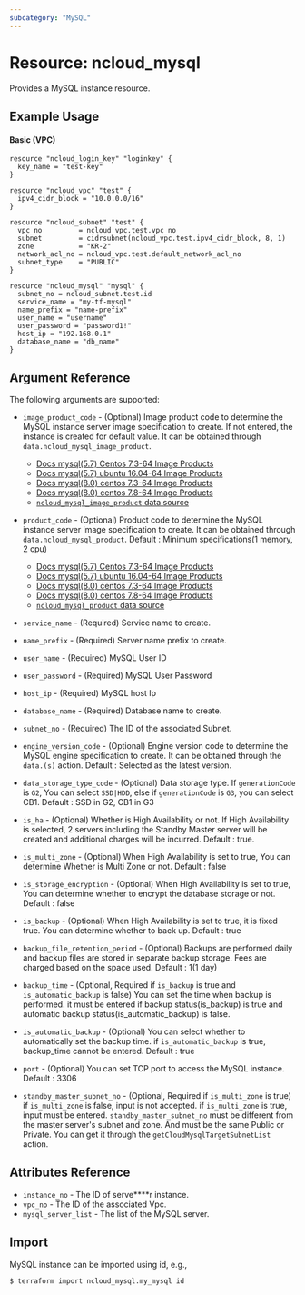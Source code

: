 ```yaml
---
subcategory: "MySQL"
---
```



# Resource: ncloud_mysql

Provides a MySQL instance resource.

## Example Usage

#### Basic (VPC)

```hcl
resource "ncloud_login_key" "loginkey" {
  key_name = "test-key"
}

resource "ncloud_vpc" "test" {
  ipv4_cidr_block = "10.0.0.0/16"
}

resource "ncloud_subnet" "test" {
  vpc_no         = ncloud_vpc.test.vpc_no
  subnet         = cidrsubnet(ncloud_vpc.test.ipv4_cidr_block, 8, 1)
  zone           = "KR-2"
  network_acl_no = ncloud_vpc.test.default_network_acl_no
  subnet_type    = "PUBLIC"
}

resource "ncloud_mysql" "mysql" {
  subnet_no = ncloud_subnet.test.id
  service_name = "my-tf-mysql"
  name_prefix = "name-prefix"
  user_name = "username"
  user_password = "password1!"
  host_ip = "192.168.0.1"
  database_name = "db_name"
}
```

## Argument Reference

The following arguments are supported:

* `image_product_code` - (Optional) Image product code to determine the MySQL instance server image specification to create. If not entered, the instance is created for default value. It can be obtained through `data.ncloud_mysql_image_product`.
    - [Docs mysql(5.7) Centos 7.3-64 Image Products](https://github.com/NaverCloudPlatform/terraform-ncloud-docs/blob/main/docs/vpc_products/mysql(5.7)-centos-7.3-64.md)
    - [Docs mysql(5.7) ubuntu 16.04-64 Image Products](https://github.com/NaverCloudPlatform/terraform-ncloud-docs/blob/main/docs/vpc_products/mysql(5.7)-ubuntu-16.04-64-server.md)
    - [Docs mysql(8.0) centos 7.3-64 Image Products](https://github.com/NaverCloudPlatform/terraform-ncloud-docs/blob/main/docs/vpc_products/mysql(5.7)-centos-7.3-64.md)
    - [Docs mysql(8.0) centos 7.8-64 Image Products](https://github.com/NaverCloudPlatform/terraform-ncloud-docs/blob/main/docs/vpc_products/mysql(8.0)-centos-7.8-64.md)
    - [`ncloud_mysql_image_product` data source](../data-sources/mysql_image_product.md)


* `product_code` - (Optional) Product code to determine the MySQL instance server image specification to create. It can be obtained through `data.ncloud_mysql_product`. Default : Minimum specifications(1 memory, 2 cpu)
    - [Docs mysql(5.7) Centos 7.3-64 Image Products](https://github.com/NaverCloudPlatform/terraform-ncloud-docs/blob/main/docs/vpc_products/mysql(5.7)-centos-7.3-64.md)
    - [Docs mysql(5.7) ubuntu 16.04-64 Image Products](https://github.com/NaverCloudPlatform/terraform-ncloud-docs/blob/main/docs/vpc_products/mysql(5.7)-ubuntu-16.04-64-server.md)
    - [Docs mysql(8.0) centos 7.3-64 Image Products](https://github.com/NaverCloudPlatform/terraform-ncloud-docs/blob/main/docs/vpc_products/mysql(5.7)-centos-7.3-64.md)
    - [Docs mysql(8.0) centos 7.8-64 Image Products](https://github.com/NaverCloudPlatform/terraform-ncloud-docs/blob/main/docs/vpc_products/mysql(8.0)-centos-7.8-64.md)
    - [`ncloud_mysql_product` data source](../data-sources/mysql_product.md)

* `service_name` - (Required) Service name to create.
* `name_prefix` - (Required) Server name prefix to create.
* `user_name` - (Required) MySQL User ID
* `user_password` - (Required) MySQL User Password
* `host_ip` - (Required) MySQL host Ip
* `database_name` - (Required) Database name to create. 
* `subnet_no` - (Required) The ID of the associated Subnet.
* `engine_version_code` - (Optional) Engine version code to determine the MySQL engine specification to create. It can be obtained through the `data.(s)` action. Default : Selected as the latest version.
* `data_storage_type_code` - (Optional) Data storage type. If `generationCode` is `G2`, You can select `SSD|HDD`, else if `generationCode` is `G3`, you can select CB1. Default : SSD in G2, CB1 in G3
* `is_ha` - (Optional) Whether is High Availability or not. If High Availability is selected, 2 servers including the Standby Master server will be created and additional charges will be incurred. Default : true.
* `is_multi_zone` - (Optional) When High Availability is set to true, You can determine Whether is Multi Zone or not. Default : false
* `is_storage_encryption` - (Optional) When High Availability is set to true, You can determine whether to encrypt the database storage or not. Default : false
* `is_backup` - (Optional) When High Availability is set to true, it is fixed true. You can determine whether to back up. Default : true
* `backup_file_retention_period` - (Optional) Backups are performed daily and backup files are stored in separate backup storage. Fees are charged based on the space used. Default : 1(1 day)
* `backup_time` - (Optional, Required if `is_backup` is true and `is_automatic_backup` is false) You can set the time when backup is performed. it must be entered if backup status(is_backup) is true and automatic backup status(is_automatic_backup) is false.
* `is_automatic_backup` - (Optional) You can select whether to automatically set the backup time. if `is_automatic_backup` is true, backup_time cannot be entered. Default : true 
* `port` - (Optional) You can set TCP port to access the MySQL instance. Default : 3306
* `standby_master_subnet_no` - (Optional, Required if `is_multi_zone` is true) if `is_multi_zone` is false, input is not accepted. if `is_multi_zone` is true, input must be entered. `standby_master_subnet_no` must be different from the master server's subnet and zone. And must be the same Public or Private. You can get it through the `getCloudMysqlTargetSubnetList` action.

## Attributes Reference

* `instance_no` - The ID of serve****r instance.
* `vpc_no` - The ID of the associated Vpc.
* `mysql_server_list` - The list of the MySQL server.

## Import

MySQL instance can be imported using id, e.g.,

``` 
$ terraform import ncloud_mysql.my_mysql id
```